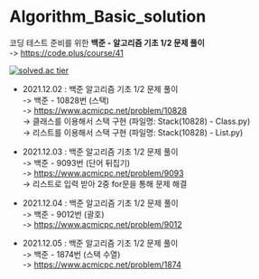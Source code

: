 # Algorithm_Basic_solution
코딩 테스트 준비를 위한 **백준 - 알고리즘 기초 1/2 문제 풀이**    
-> https://code.plus/course/41   


[![solved.ac tier](http://mazassumnida.wtf/api/generate_badge?boj=kij971202)](https://solved.ac/kij971202)  



* 2021.12.02 : 백준 알고리즘 기초 1/2 문제 풀이    
-> 백준 - 10828번 (스택)  
-> https://www.acmicpc.net/problem/10828   
-> 클래스를 이용해서 스택 구현 (파일명: Stack(10828) - Class.py)   
-> 리스트를 이용해서 스택 구현 (파일명: Stack(10828) - List.py)   
 


* 2021.12.03 : 백준 알고리즘 기초 1/2 문제 풀이    
-> 백준 - 9093번 (단어 뒤집기)     
-> https://www.acmicpc.net/problem/9093   
-> 리스트로 입력 받아 2중 for문을 통해 문제 해결  



* 2021.12.04 : 백준 알고리즘 기초 1/2 문제 풀이    
-> 백준 - 9012번 (괄호)        
-> https://www.acmicpc.net/problem/9012




* 2021.12.05 : 백준 알고리즘 기초 1/2 문제 풀이     
-> 백준 - 1874번 (스택 수열)         
-> https://www.acmicpc.net/problem/1874   
